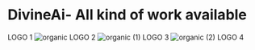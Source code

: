 # DivineAi- All kind of work available
LOGO 1
![organic](https://user-images.githubusercontent.com/63939999/175227147-525be6be-f2ba-4315-868e-766c12297b6b.png)
LOGO 2
![organic (1)](https://user-images.githubusercontent.com/63939999/175227162-dca9cec8-c2cf-41dd-836d-853f2b89cb9c.png)
LOGO 3
![organic (2)](https://user-images.githubusercontent.com/63939999/175229323-cfc3c80e-8cb8-41fd-bb09-83df2831787c.png)
LOGO 4
